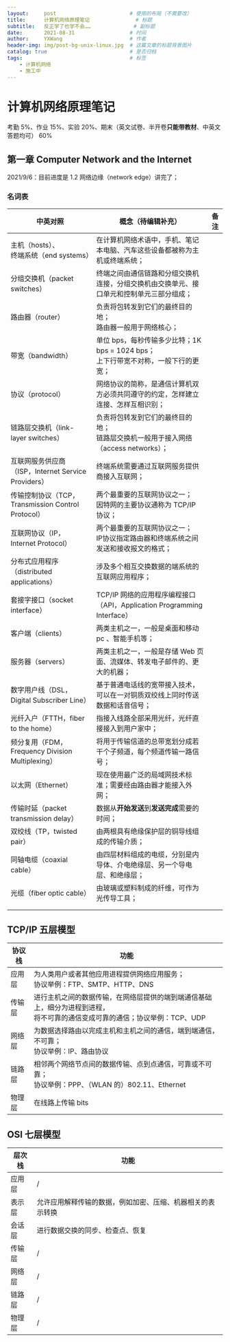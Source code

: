 ```yaml
---
layout:     post   				        # 使用的布局（不需要改）
title:      计算机网络原理笔记				# 标题 
subtitle:   反正学了也学不会……			    # 副标题
date:       2021-08-31 				    # 时间
author:     YXWang 					    # 作者
header-img: img/post-bg-unix-linux.jpg 	# 这篇文章的标题背景图片
catalog: true 						    # 是否归档
tags:								    # 标签
    - 计算机网络
    - 施工中
---
```


# 计算机网络原理笔记

考勤 5%、作业 15%、实验 20%、期末（英文试卷、半开卷**只能带教材**、中英文答题均可） 60%



## 第一章 Computer Network and the Internet

2021/9/6：目前进度是 1.2 网络边缘（network edge）讲完了；

### 名词表

| 中英对照                                            | 概念（待编辑补充）                                           | 备注 |
| --------------------------------------------------- | ------------------------------------------------------------ | ---- |
| 主机（hosts）、<br>终端系统（end systems）          | 在计算机网络术语中，手机、笔记本电脑、汽车这些设备都被称为主机或终端系统； |      |
| 分组交换机（packet switches）                       | 终端之间由通信链路和分组交换机连接，分组交换机由交换单元、接口单元和控制单元三部分组成； |      |
| 路由器（router）                                    | 负责将包转发到它们的最终目的地；<br>路由器一般用于网络核心； |      |
| 带宽（bandwidth）                                   | 单位 bps，每秒传输多少比特；1K bps = 1024 bps；<br>上下行带宽不对称，一般下行的更宽； |      |
| 协议（protocol）                                    | 网络协议的简称，是通信计算机双方必须共同遵守的约定，怎样建立连接、怎样互相识别； |      |
| 链路层交换机（link-layer switches）                 | 负责将包转发到它们的最终目的地；<br/>链路层交换机一般用于接入网络（access networks）； |      |
| 互联网服务供应商（ISP，Internet Service Providers） | 终端系统需要通过互联网服务提供商接入互联网；                 |      |
| 传输控制协议（TCP，Transmission Control Protocol）  | 两个最重要的互联网协议之一；<br>因特网的主要协议通称为 TCP/IP 协议； |      |
| 互联网协议（IP，Internet Protocol）                 | 两个最重要的互联网协议之一；<br>IP协议指定路由器和终端系统之间发送和接收报文的格式； |      |
| 分布式应用程序（distributed applications）          | 涉及多个相互交换数据的端系统的互联网应用程序；               |      |
| 套接字接口（socket interface）                      | TCP/IP 网络的应用程序编程接口（API，Application Programming Interface） |      |
| 客户端（clients）                                   | 两类主机之一，一般是桌面和移动 pc 、智能手机等；             |      |
| 服务器（servers）                                   | 两类主机之一，一般是存储 Web 页面、流媒体、转发电子邮件的、更大的机器； |      |
| 数字用户线（DSL，Digital Subscriber Line）          | 基于普通电话线的宽带接入技术，可以在一对铜质双绞线上同时传送数据和话音信号； |      |
| 光纤入户（FTTH，fiber to the home）                 | 指接入线路全部采用光纤，光纤直接接入到用户家中；             |      |
| 频分复用（FDM，Frequency Division Multiplexing）    | 将用于传输信道的总带宽划分成若干个子频道，每个频道传输一路信号； |      |
| 以太网（Ethernet）                                  | 现在使用最广泛的局域网技术标准；需要经由路由器才能接入外网； |      |
| 传输时延（packet transmission delay）               | 数据从**开始发送**到**发送完成**需要的时间；                 |      |
| 双绞线（TP，twisted pair）                          | 由两根具有绝缘保护层的铜导线组成的传输介质；                 |      |
| 同轴电缆（coaxial cable）                           | 由四层材料组成的电缆，分别是内导体、介电绝缘层、另一个导电层、和绝缘层； |      |
| 光缆（fiber optic cable）                           | 由玻璃或塑料制成的纤维，可作为光传导工具；                   |      |
|                                                     |                                                              |      |
|                                                     |                                                              |      |





## TCP/IP 五层模型

| 协议栈 | 功能                                                         |
| ------ | ------------------------------------------------------------ |
| 应用层 | 为人类用户或者其他应用进程提供网络应用服务；<br>协议举例：FTP、SMTP、HTTP、DNS |
| 传输层 | 进行主机之间的数据传输，在网络层提供的端到端通信基础上，细分为进程到进程，<br/>将不可靠的通信变成可靠的通信；协议举例：TCP、UDP |
| 网络层 | 为数据选择路由以完成主机和主机之间的通信，端到端通信，不可靠；<br/>协议举例：IP、路由协议 |
| 链路层 | 相邻两个网络节点间的数据传输、点到点通信，可靠或不可靠；<br/>协议举例：PPP、（WLAN 的）802.11、Ethernet |
| 物理层 | 在线路上传输 bits                                            |



## OSI 七层模型

| 层次栈 | 功能                                                       |
| ------ | ---------------------------------------------------------- |
| 应用层 | /                                                          |
| 表示层 | 允许应用解释传输的数据，例如加密、压缩、机器相关的表示转换 |
| 会话层 | 进行数据交换的同步、检查点、恢复                           |
| 传输层 | /                                                          |
| 网络层 | /                                                          |
| 链路层 | /                                                          |
| 物理层 | /                                                          |

